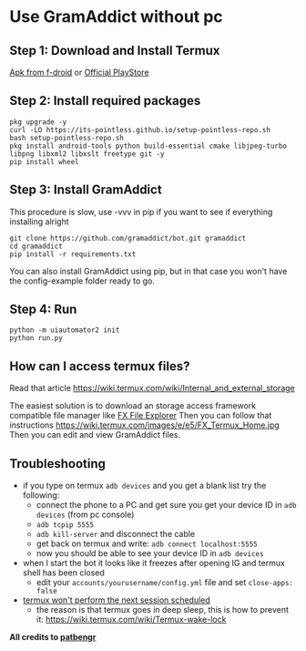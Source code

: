 
# Use GramAddict without pc


## Step 1: Download and Install Termux

[Apk from f-droid](https://f-droid.org/it/packages/com.termux/)
or
[Official PlayStore](https://play.google.com/store/apps/details?id=com.termux)

## Step 2: Install required packages

    pkg upgrade -y
	curl -LO https://its-pointless.github.io/setup-pointless-repo.sh
	bash setup-pointless-repo.sh
    pkg install android-tools python build-essential cmake libjpeg-turbo libpng libxml2 libxslt freetype git -y
    pip install wheel

## Step 3: Install GramAddict

This procedure is slow, use -vvv in pip if you want to see if everything installing alright
	
    git clone https://github.com/gramaddict/bot.git gramaddict
    cd gramaddict
    pip install -r requirements.txt

You can also install GramAddict using pip, but in that case you won't have the config-example folder ready to go.
    
## Step 4: Run
	
    python -m uiautomator2 init
    python run.py
    
## How can I access termux files?
Read that article
https://wiki.termux.com/wiki/Internal_and_external_storage

The easiest solution is to download an storage access framework compatible file manager like
[FX File Explorer](https://play.google.com/store/apps/details?id=nextapp.fx)
Then you can follow that instructions
https://wiki.termux.com/images/e/e5/FX_Termux_Home.jpg
Then you can edit and view GramAddict files.

## Troubleshooting
* if you type on termux `adb devices` and you get a blank list try the following:
    * connect the phone to a PC and get sure you get your device ID in `adb devices` (from pc console)
    * `adb tcpip 5555`
    * `adb kill-server` and disconnect the cable
    * get back on termux and write: `adb connect localhost:5555`
    * now you should be able to see your device ID in `adb devices`
* when I start the bot it looks like it freezes after opening IG and termux shell has been closed
    * edit your `accounts/yourusername/config.yml` file and set `close-apps: false`
* [termux won't perform the next session scheduled](https://github.com/GramAddict/bot/issues/267#issuecomment-1122051966)
    * the reason is that termux goes in deep sleep, this is how to prevent it: https://wiki.termux.com/wiki/Termux-wake-lock

**All credits to [patbengr](https://github.com/patbengr)**

